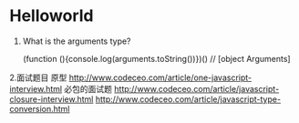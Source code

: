 # Helloworld
1. What is the arguments type?

   (function (){console.log(arguments.toString())})()    // [object Arguments]

2.面试题目 
原型
http://www.codeceo.com/article/one-javascript-interview.html
必包的面试题
http://www.codeceo.com/article/javascript-closure-interview.html
http://www.codeceo.com/article/javascript-type-conversion.html

